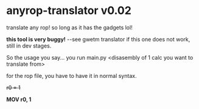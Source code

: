 # anyrop-translator v0.02
translate any rop! so long as it has the gadgets lol!

__this tool is very buggy!__
--see gwetm translator if this one does not work, still in dev stages.

So the usage you say...
you run main.py <disasembly of 1 calc you want to translate from> <the disas of the calc you want to translate to> <the rop>

for the rop file, you have to have it in normal syntax.

~~r0 = 1~~

__MOV r0, 1__
